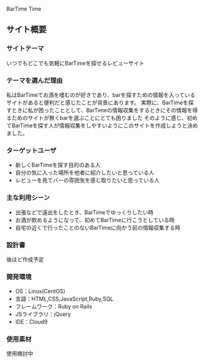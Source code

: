 BarTime Time
​
## サイト概要
### サイトテーマ

​いつでもどこでも気軽にBarTimeを探せるレビューサイト


### テーマを選んだ理由

私はBarTimeでお酒を嗜むのが好きであり、barを探すための情報を入っているサイトがあると便利だと感じたことが背景にあります。
実際に、BarTimeを探すときに私が困ったこととして、BarTimeの情報収集をするときにその情報を得るためのサイトが無くbarを選ぶことにとても困りました
そのように感じ、初めてBarTimeを探す人が情報収集をしやすいようにこのサイトを作成しようと決めました。


### ターゲットユーザ

- 新しくBarTimeを探す目的のある人
- 自分の気に入った場所を他者に紹介したいと思っている人
- レビューを見てバーの雰囲気を感じ取りたいと思っている人

### 主な利用シーン

- 出張などで遠出をしたとき、BarTimeでゆっくりしたい時
- お酒が飲めるようになって、初めてBarTimeに行こうとしている時
- 自宅の近くで行ったことのないBarTimeに向かう前の情報収集する時

### 設計書

​後ほど作成予定


### 開発環境
- OS：Linux(CentOS)
- 言語：HTML,CSS,JavaScript,Ruby,SQL
- フレームワーク：Ruby on Rails
- JSライブラリ：jQuery
- IDE：Cloud9
​

### 使用素材

使用検討中